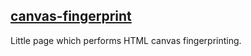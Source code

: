 ## [canvas-fingerprint](https://canvas-fingerprint.web.app)

Little page which performs HTML canvas fingerprinting.
